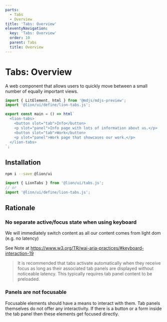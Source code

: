 ```yaml
---
parts:
  - Tabs
  - Overview
title: 'Tabs: Overview'
eleventyNavigation:
  key: 'Tabs: Overview'
  order: 10
  parent: Tabs
  title: Overview
---
```

# Tabs: Overview

A web component that allows users to quickly move between a small number of equally important views.

```js script
import { LitElement, html } from '@mdjs/mdjs-preview';
import '@lion/ui/define/lion-tabs.js';
```

```js preview-story
export const main = () => html`
  <lion-tabs>
    <button slot="tab">Info</button>
    <p slot="panel">Info page with lots of information about us.</p>
    <button slot="tab">Work</button>
    <p slot="panel">Work page that showcases our work.</p>
  </lion-tabs>
`;
```

## Installation

```bash
npm i --save @lion/ui
```

```js
import { LionTabs } from '@lion/ui/tabs.js';
// or
import '@lion/ui/define/lion-tabs.js';
```

## Rationale

### No separate active/focus state when using keyboard

We will immediately switch content as all our content comes from light dom (e.g. no latency)

See Note at <https://www.w3.org/TR/wai-aria-practices/#keyboard-interaction-19>

> It is recommended that tabs activate automatically when they receive focus as long as their
> associated tab panels are displayed without noticeable latency. This typically requires tab
> panel content to be preloaded.

### Panels are not focusable

Focusable elements should have a means to interact with them. Tab panels themselves do not offer any interactivity.
If there is a button or a form inside the tab panel then these elements get focused directly.
